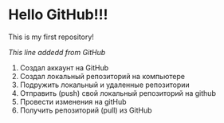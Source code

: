 # Hello GitHub!!!

This is my first repository!

*This line addedd from GitHub*

1. Создал аккаунт на GitHub
2. Создал локальный репозиторий на компьютере
3. Подружить локальный и удаленные репозитории
4. Отправить (push) свой локальный репозиторий на github
5. Провести изменения на gitHub
6. Получить репозиторий (pull) из GitHub

